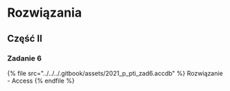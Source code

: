 # Rozwiązania

## Część II

### Zadanie 6

{% file src="../../../.gitbook/assets/2021_p_pti_zad6.accdb" %}
Rozwiązanie - Access
{% endfile %}